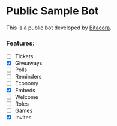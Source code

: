 # Public Sample Bot

This is a public bot developed by [Bitacora](https://bitacora.gg).

### Features:

 - [ ] Tickets
 - [x] Giveaways
 - [ ] Polls
 - [ ] Reminders
 - [ ] Economy
 - [x] Embeds
 - [ ] Welcome
 - [ ] Roles
 - [ ] Games
 - [x] Invites
